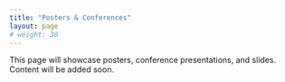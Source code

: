 ```yaml
---
title: "Posters & Conferences"
layout: page
# weight: 30
---
```


This page will showcase posters, conference presentations, and slides. Content will be added soon.
